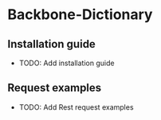 # Backbone-Dictionary

## Installation guide
* TODO: Add installation guide
## Request examples
* TODO: Add Rest request examples